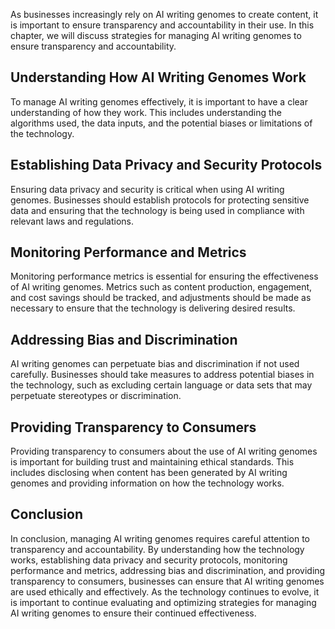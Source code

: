 
As businesses increasingly rely on AI writing genomes to create content, it is important to ensure transparency and accountability in their use. In this chapter, we will discuss strategies for managing AI writing genomes to ensure transparency and accountability.

Understanding How AI Writing Genomes Work
-----------------------------------------

To manage AI writing genomes effectively, it is important to have a clear understanding of how they work. This includes understanding the algorithms used, the data inputs, and the potential biases or limitations of the technology.

Establishing Data Privacy and Security Protocols
------------------------------------------------

Ensuring data privacy and security is critical when using AI writing genomes. Businesses should establish protocols for protecting sensitive data and ensuring that the technology is being used in compliance with relevant laws and regulations.

Monitoring Performance and Metrics
----------------------------------

Monitoring performance metrics is essential for ensuring the effectiveness of AI writing genomes. Metrics such as content production, engagement, and cost savings should be tracked, and adjustments should be made as necessary to ensure that the technology is delivering desired results.

Addressing Bias and Discrimination
----------------------------------

AI writing genomes can perpetuate bias and discrimination if not used carefully. Businesses should take measures to address potential biases in the technology, such as excluding certain language or data sets that may perpetuate stereotypes or discrimination.

Providing Transparency to Consumers
-----------------------------------

Providing transparency to consumers about the use of AI writing genomes is important for building trust and maintaining ethical standards. This includes disclosing when content has been generated by AI writing genomes and providing information on how the technology works.

Conclusion
----------

In conclusion, managing AI writing genomes requires careful attention to transparency and accountability. By understanding how the technology works, establishing data privacy and security protocols, monitoring performance and metrics, addressing bias and discrimination, and providing transparency to consumers, businesses can ensure that AI writing genomes are used ethically and effectively. As the technology continues to evolve, it is important to continue evaluating and optimizing strategies for managing AI writing genomes to ensure their continued effectiveness.
